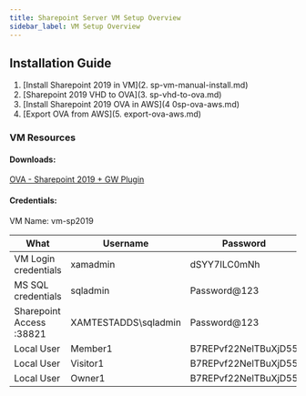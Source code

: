 ```yaml
---
title: Sharepoint Server VM Setup Overview
sidebar_label: VM Setup Overview
---
```


## Installation Guide

1. [Install Sharepoint 2019 in VM](2. sp-vm-manual-install.md)
2. [Sharepoint 2019 VHD to OVA](3. sp-vhd-to-ova.md)
3. [Install Sharepoint 2019 OVA in AWS](4 0sp-ova-aws.md)
4. [Export OVA from AWS](5. export-ova-aws.md)

### VM Resources 

#### Downloads: 

[OVA - Sharepoint 2019 + GW Plugin](https://glasswall-sow-ova.s3-eu-west-1.amazonaws.com/vms/sharepoint/sp-svr-plugin-vm.ova)

#### Credentials:

VM Name: vm-sp2019

| What      | Username      | Password     |
| --------  | ---------     | ----------   |
| VM Login credentials | xamadmin | dSYY7ILC0mNh |
|MS SQL credentials|sqladmin|Password@123|
|Sharepoint Access :38821 |XAMTESTADDS\sqladmin|Password@123|
|Local User|Member1|B7REPvf22NelTBuXjD55|
|Local User|Visitor1|B7REPvf22NelTBuXjD55|
|Local User|Owner1|B7REPvf22NelTBuXjD55|
